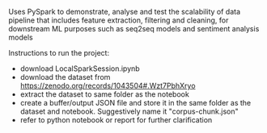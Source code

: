 Uses PySpark to demonstrate, analyse and test the scalability of data pipeline that includes feature extraction, filtering and cleaning, for downstream ML purposes such as seq2seq models and sentiment analysis models

Instructions to run the project:
- download LocalSparkSession.ipynb
- download the dataset from https://zenodo.org/records/1043504#.Wzt7PbhXryo
- extract the dataset to same folder as the notebook
- create a buffer/output JSON file and store it in the same folder as the dataset and notebook. Suggestively name it "corpus-chunk.json"
- refer to python notebook or report for further clarification
